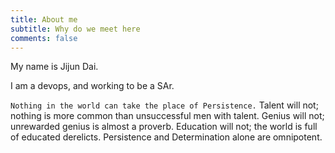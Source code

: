 ```yaml
---
title: About me
subtitle: Why do we meet here
comments: false
---
```


My name is Jijun Dai. 

I am a devops, and working to be a SAr.

`Nothing in the world can take the place of Persistence.` Talent will not; nothing is more common than unsuccessful men with talent. Genius will not; unrewarded genius is almost a proverb. Education will not; the world is full of educated derelicts. Persistence and Determination alone are omnipotent. 

